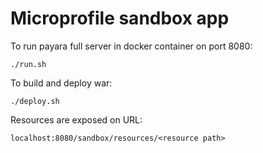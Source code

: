 # Microprofile sandbox app

To run payara full server in docker container on port 8080:

    ./run.sh

To build and deploy war:
    
    ./deploy.sh

Resources are exposed on URL:
    
    localhost:8080/sandbox/resources/<resource path>






